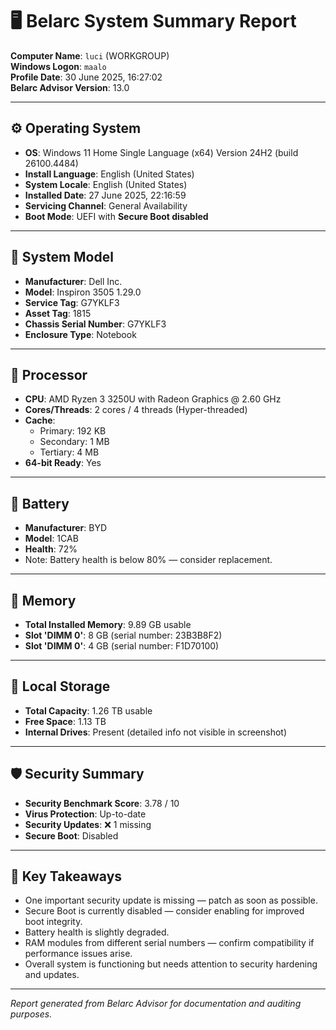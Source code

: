# 🖥️ Belarc System Summary Report

**Computer Name**: `luci` (WORKGROUP)  
**Windows Logon**: `maalo`  
**Profile Date**: 30 June 2025, 16:27:02  
**Belarc Advisor Version**: 13.0  

---

## ⚙️ Operating System
- **OS**: Windows 11 Home Single Language (x64) Version 24H2 (build 26100.4484)
- **Install Language**: English (United States)
- **System Locale**: English (United States)
- **Installed Date**: 27 June 2025, 22:16:59
- **Servicing Channel**: General Availability
- **Boot Mode**: UEFI with **Secure Boot disabled**

---

## 💾 System Model
- **Manufacturer**: Dell Inc.
- **Model**: Inspiron 3505 1.29.0
- **Service Tag**: G7YKLF3
- **Asset Tag**: 1815
- **Chassis Serial Number**: G7YKLF3
- **Enclosure Type**: Notebook

---

## 🧠 Processor
- **CPU**: AMD Ryzen 3 3250U with Radeon Graphics @ 2.60 GHz
- **Cores/Threads**: 2 cores / 4 threads (Hyper-threaded)
- **Cache**:
  - Primary: 192 KB
  - Secondary: 1 MB
  - Tertiary: 4 MB
- **64-bit Ready**: Yes

---

## 🔋 Battery
- **Manufacturer**: BYD
- **Model**: 1CAB
- **Health**: 72%
- Note: Battery health is below 80% — consider replacement.

---

## 🧱 Memory
- **Total Installed Memory**: 9.89 GB usable
- **Slot 'DIMM 0'**: 8 GB (serial number: 23B3B8F2)
- **Slot 'DIMM 0'**: 4 GB (serial number: F1D70100)

---

## 💽 Local Storage
- **Total Capacity**: 1.26 TB usable
- **Free Space**: 1.13 TB
- **Internal Drives**: Present (detailed info not visible in screenshot)

---

## 🛡️ Security Summary
- **Security Benchmark Score**: 3.78 / 10
- **Virus Protection**: Up-to-date
- **Security Updates**: ❌ 1 missing
- **Secure Boot**: Disabled

---

## 📌 Key Takeaways
- One important security update is missing — patch as soon as possible.
- Secure Boot is currently disabled — consider enabling for improved boot integrity.
- Battery health is slightly degraded.
- RAM modules from different serial numbers — confirm compatibility if performance issues arise.
- Overall system is functioning but needs attention to security hardening and updates.

---

*Report generated from Belarc Advisor for documentation and auditing purposes.*
